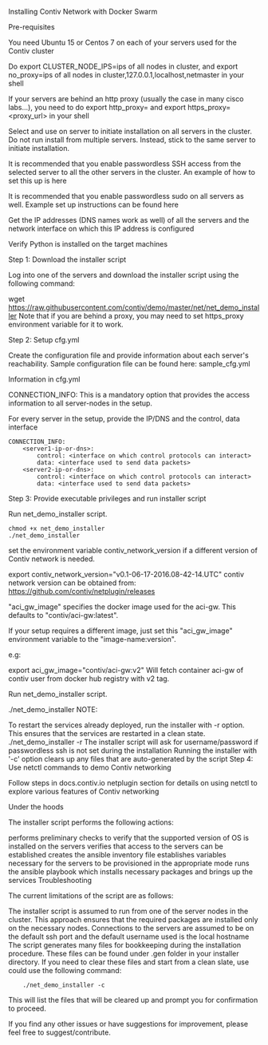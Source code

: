 Installing Contiv Network with Docker Swarm

Pre-requisites

You need Ubuntu 15 or Centos 7 on each of your servers used for the Contiv cluster

Do export CLUSTER_NODE_IPS=ips of all nodes in cluster, and export no_proxy=ips of all nodes in cluster,127.0.0.1,localhost,netmaster in your shell

If your servers are behind an http proxy (usually the case in many cisco labs...), you need to do export http_proxy=<proxy url> and export https_proxy=<proxy_url> in your shell

Select and use on server to initiate installation on all servers in the cluster. Do not run install from multiple servers. Instead, stick to the same server to initiate installation.

It is recommended that you enable passwordless SSH access from the selected server to all the other servers in the cluster. An example of how to set this up is here

It is recommended that you enable passwordless sudo on all servers as well. Example set up instructions can be found here

Get the IP addresses (DNS names work as well) of all the servers and the network interface on which this IP address is configured

Verify Python is installed on the target machines

Step 1: Download the installer script

Log into one of the servers and download the installer script using the following command:

wget https://raw.githubusercontent.com/contiv/demo/master/net/net_demo_installer
Note that if you are behind a proxy, you may need to set https_proxy environment variable for it to work.

Step 2: Setup cfg.yml

Create the configuration file and provide information about each server's reachability. Sample configuration file can be found here: sample_cfg.yml

Information in cfg.yml

CONNECTION_INFO: This is a mandatory option that provides the access information to all server-nodes in the setup.

For every server in the setup, provide the IP/DNS and the control, data interface

    CONNECTION_INFO:
        <server1-ip-or-dns>:
            control: <interface on which control protocols can interact>
            data: <interface used to send data packets>
        <server2-ip-or-dns>:
            control: <interface on which control protocols can interact>
            data: <interface used to send data packets>
Step 3: Provide executable privileges and run installer script

Run net_demo_installer script.

    chmod +x net_demo_installer
    ./net_demo_installer
set the environment variable contiv_network_version if a different version of Contiv network is needed.

export contiv_network_version="v0.1-06-17-2016.08-42-14.UTC"
contiv network version can be obtained from: https://github.com/contiv/netplugin/releases

"aci_gw_image" specifies the docker image used for the aci-gw. This defaults to "contiv/aci-gw:latest".

If your setup requires a different image, just set this "aci_gw_image" environment variable to the "image-name:version".

e.g:

export aci_gw_image="contiv/aci-gw:v2"
Will fetch container aci-gw of contiv user from docker hub registry with v2 tag.

Run net_demo_installer script.

./net_demo_installer
NOTE:

To restart the services already deployed, run the installer with -r option. This ensures that the services are restarted in a clean state.
            ./net_demo_installer -r
The installer script will ask for username/password if passwordless ssh is not set during the installation
Running the installer with '-c' option clears up any files that are auto-generated by the script
Step 4: Use netctl commands to demo Contiv networking

Follow steps in docs.contiv.io netplugin section for details on using netctl to explore various features of Contiv networking

Under the hoods

The installer script performs the following actions:

performs preliminary checks to verify that the supported version of OS is installed on the servers
verifies that access to the servers can be established
creates the ansible inventory file
establishes variables necessary for the servers to be provisioned in the appropriate mode
runs the ansible playbook which installs necessary packages and brings up the services
Troubleshooting

The current limitations of the script are as follows:

The installer script is assumed to run from one of the server nodes in the cluster. This approach ensures that the required packages are installed only on the necessary nodes.
Connections to the servers are assumed to be on the default ssh port and the default username used is the local hostname
The script generates many files for bookkeeping during the installation procedure. These files can be found under .gen folder in your installer directory. If you need to clear these files and start from a clean slate, use could use the following command:

        ./net_demo_installer -c
This will list the files that will be cleared up and prompt you for confirmation to proceed.

If you find any other issues or have suggestions for improvement, please feel free to suggest/contribute.

